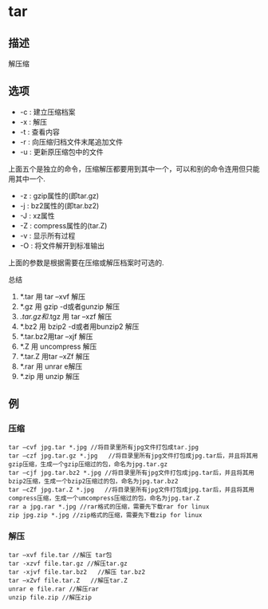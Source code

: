 # tar

## 描述

解压缩

## 选项

- -c : 建立压缩档案
- -x : 解压
- -t : 查看内容
- -r : 向压缩归档文件末尾追加文件
- -u : 更新原压缩包中的文件

上面五个是独立的命令，压缩解压都要用到其中一个，可以和别的命令连用但只能用其中一个.

- -z : gzip属性的(即tar.gz)
- -j : bz2属性的(即tar.bz2)
- -J : xz属性
- -Z : compress属性的(tar.Z)
- -v : 显示所有过程
- -O : 将文件解开到标准输出

上面的参数是根据需要在压缩或解压档案时可选的.

总结

1. *.tar 用 tar –xvf 解压
2. *.gz 用 gzip -d或者gunzip 解压
3. *.tar.gz和*.tgz 用 tar –xzf 解压
4. *.bz2 用 bzip2 -d或者用bunzip2 解压
5. *.tar.bz2用tar –xjf 解压
6. *.Z 用 uncompress 解压
7. *.tar.Z 用tar –xZf 解压
8. *.rar 用 unrar e解压
9. *.zip 用 unzip 解压

## 例

### 压缩

```
tar –cvf jpg.tar *.jpg //将目录里所有jpg文件打包成tar.jpg
tar –czf jpg.tar.gz *.jpg   //将目录里所有jpg文件打包成jpg.tar后，并且将其用gzip压缩，生成一个gzip压缩过的包，命名为jpg.tar.gz
tar –cjf jpg.tar.bz2 *.jpg //将目录里所有jpg文件打包成jpg.tar后，并且将其用bzip2压缩，生成一个bzip2压缩过的包，命名为jpg.tar.bz2
tar –cZf jpg.tar.Z *.jpg   //将目录里所有jpg文件打包成jpg.tar后，并且将其用compress压缩，生成一个umcompress压缩过的包，命名为jpg.tar.Z
rar a jpg.rar *.jpg //rar格式的压缩，需要先下载rar for linux
zip jpg.zip *.jpg //zip格式的压缩，需要先下载zip for linux
```

### 解压

```
tar –xvf file.tar //解压 tar包
tar -xzvf file.tar.gz //解压tar.gz
tar -xjvf file.tar.bz2   //解压 tar.bz2
tar –xZvf file.tar.Z   //解压tar.Z
unrar e file.rar //解压rar
unzip file.zip //解压zip
```

